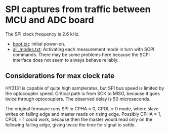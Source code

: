 SPI captures from traffic between MCU and ADC board
===================================================

The SPI clock frequency is 2.6 kHz.

* [boot.txt](boot.txt): Initial power-on.
* [all_modes.txt](all_modes.txt): Activating each measurement mode in turn with SCPI commands. There may be some problems here because the SCPI interface does not seem to always behave reliably.


Considerations for max clock rate
---------------------------------

HY3131 is capable of quite high samplerates, but SPI bus speed is limited by the optocoupler speed.
Critical path is from SCK to MISO, because it goes twice through optocouplers.
The observed delay is 50 microseconds.

The original firmware runs SPI in CPHA = 0, CPOL = 0 mode, where slave
writes on falling edge and master reads on rising edge.
Possibly CPHA = 1, CPOL = 1 could work, because then the master would read only
on the following falling edge, giving twice the time for signal to settle.
